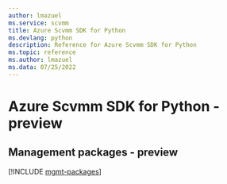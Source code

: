 ```yaml
---
author: lmazuel
ms.service: scvmm
title: Azure Scvmm SDK for Python
ms.devlang: python
description: Reference for Azure Scvmm SDK for Python
ms.topic: reference
ms.author: lmazuel
ms.data: 07/25/2022
---
```

# Azure Scvmm SDK for Python - preview

## Management packages - preview
[!INCLUDE [mgmt-packages](scvmm-mgmt-index.md)]